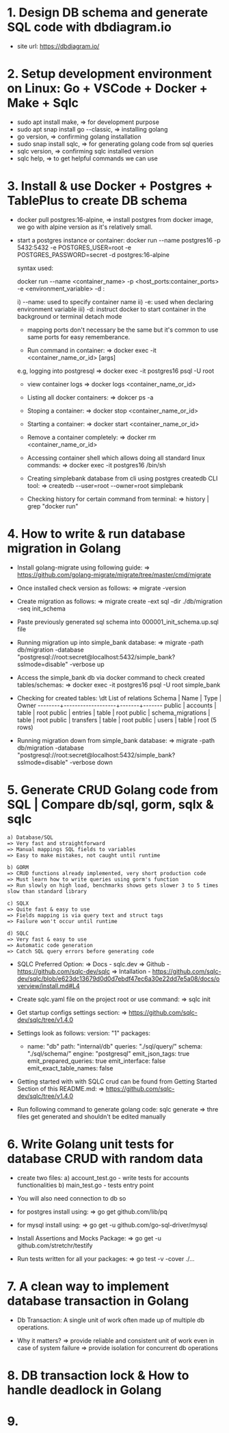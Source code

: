 # 1. Design DB schema and generate SQL code with dbdiagram.io
- site url: https://dbdiagram.io/

# 2. Setup development environment on Linux: Go + VSCode + Docker + Make + Sqlc

- sudo apt install make, => for development purpose
- sudo apt snap install go --classic, => installing golang
- go version, => confirming golang installation
- sudo snap install sqlc, => for generating golang code from sql queries
- sqlc version, => confirming sqlc installed version
- sqlc help, => to get helpful commands we can use

# 3. Install & use Docker + Postgres + TablePlus to create DB schema
- docker pull postgres:16-alpine, => install postgres from docker image, we go with alpine version as it's relatively small.
- start a postgres instance or container:
    docker run --name postgres16 -p 5432:5432 -e POSTGRES_USER=root -e POSTGRES_PASSWORD=secret -d postgres:16-alpine

    syntax used:

    docker run --name <container_name> -p <host_ports:container_ports> -e  <environment_variable>  -d <image>:<tag>

    i) --name: used to specify container name
    ii) -e: used when declaring environment variable
    iii) -d: instruct docker to start container in the background or   terminal detach mode
    - mapping ports don't necessary be the same but it's common to use same ports for easy rememberance.


    - Run command in container:
    => docker exec -it <container_name_or_id> <command> [args]

    e.g, logging into postgresql
    => docker exec -it postgres16 psql -U root

    - view container logs
    => docker logs <container_name_or_id>

    - Listing all docker containers:
    => dokcer ps -a

    - Stoping a container:
    => docker stop <container_name_or_id>

    - Starting a container:
    => docker start <container_name_or_id>

    - Remove a container completely:
    => docker rm <container_name_or_id>

    - Accessing container shell which allows doing all standard linux commands:
    => docker exec -it postgres16 /bin/sh

    - Creating simplebank database from cli using postgres createdb CLI  tool:
    => createdb --user=root --owner=root simplebank

    - Checking history for certain command from terminal:
    => history | grep "docker run"

# 4. How to write & run database migration in Golang
- Install golang-migrate using following guide:
    => https://github.com/golang-migrate/migrate/tree/master/cmd/migrate
- Once installed check version as follows:
    => migrate -version
- Create migration as follows:
    => migrate create -ext sql -dir ./db/migration -seq init_schema
- Paste previously generated sql schema into 000001_init_schema.up.sql file

- Running migration up into simple_bank database:
    => migrate -path db/migration -database
    "postgresql://root:secret@localhost:5432/simple_bank?sslmode=disable" -verbose up

- Access the simple_bank db via docker command to check created tables/schemas:
    => docker exec -it postgres16 psql -U root simple_bank

- Checking for created tables:
 \dt
              List of relations
 Schema |       Name        | Type  | Owner 
--------+-------------------+-------+-------
 public | accounts          | table | root
 public | entries           | table | root
 public | schema_migrations | table | root
 public | transfers         | table | root
 public | users             | table | root
(5 rows)

- Running migration down from simple_bank database:
    => migrate -path db/migration -database
    "postgresql://root:secret@localhost:5432/simple_bank?sslmode=disable" -verbose down

# 5. Generate CRUD Golang code from SQL | Compare db/sql, gorm, sqlx & sqlc
    a) Database/SQL
    => Very fast and straightforward
    => Manual mappings SQL fields to variables
    => Easy to make mistakes, not caught until runtime

    b) GORM
    => CRUD functions already implemented, very short production code
    => Must learn how to write queries using gorm's function
    => Run slowly on high load, benchmarks shows gets slower 3 to 5 times slow than standard library

    c) SQLX
    => Quite fast & easy to use
    => Fields mapping is via query text and struct tags
    => Failure won't occur until runtime

    d) SQLC
    => Very fast & easy to use
    => Automatic code generation
    => Catch SQL query errors before generating code

- SQLC Preferred Option:
    => Docs - sqlc.dev
    => Github - https://github.com/sqlc-dev/sqlc
    => Intallation - https://github.com/sqlc-dev/sqlc/blob/e623dc13679d0d0d7ebdf47ec6a30e22dd7e5a08/docs/overview/install.md#L4

- Create sqlc.yaml file on the project root or use command:
    => sqlc init
    
- Get startup configs settings section:
    => https://github.com/sqlc-dev/sqlc/tree/v1.4.0
    
- Settings look as follows:
version: "1"
packages:
  - name: "db"
    path: "internal/db"
    queries: "./sql/query/"
    schema: "./sql/schema/"
    engine: "postgresql"
    emit_json_tags: true
    emit_prepared_queries: true
    emit_interface: false
    emit_exact_table_names: false

- Getting started with with SQLC crud can be found from Getting Started Section of this README.md:
 => https://github.com/sqlc-dev/sqlc/tree/v1.4.0

 - Run following command to generate golang code:
   sqlc generate => thre files get generated and shouldn't be edited manually

# 6. Write Golang unit tests for database CRUD with random data
- create two files:
a) account_test.go - write tests for accounts functionalities
b) main_test.go - tests entry point

- You will also need connection to db so 
- for postgres install using:
=> go get github.com/lib/pq
 
- for mysql install using:
=> go get -u github.com/go-sql-driver/mysql

- Install Assertions and Mocks Package:
=> go get -u github.com/stretchr/testify

- Run tests written for all your packages:
=> go test -v -cover ./...

# 7. A clean way to implement database transaction in Golang
- Db Transaction: A single unit of work often made up of multiple db        operations.

- Why it matters?
 => provide reliable and consistent unit of work even in case of system failure
 => provide isolation for concurrent db operations

# 8. DB transaction lock & How to handle deadlock in Golang


# 9. 